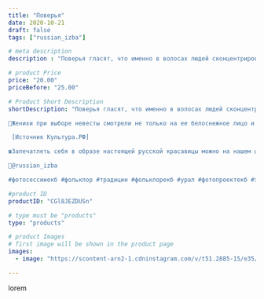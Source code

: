 ```yaml
---
title: "Поверья"
date: 2020-10-21
draft: false
tags: ["russian_izba"]

# meta description
description : "Поверья гласят, что именно в волосах людей сконцентрирована жизненная сила, а в косе заключена мудрость и сила женщины. Чем длиннее волосы, тем большей силой"

# product Price
price: "20.00"
priceBefore: "25.00"

# Product Short Description
shortDescription: "Поверья гласят, что именно в волосах людей сконцентрирована жизненная сила, а в косе заключена мудрость и сила женщины. Чем длиннее волосы, тем большей силой можно наполниться. Для восстановления затраченных за день жизненных сил при расчесывании волос проводили гребнем не менее 40 раз.

🌾Женихи при выборе невесты смотрели не только на ее белоснежное лицо и точеный стан — важным критерием выбора была красота волос и толщина косы красавицы. Люди верили: чем коса длиннее и толще, тем девушка здоровее. Обещая быть верным и любящим суженым, жених выкупал косу у семьи своей избранницы.

 [Источник Культура.РФ]

☎️Запечатлеть себя в образе настоящей русской красавицы можно на нашем фотопроекте, все подробности в постах ниже или по телефону: +7 (965) 535-00-95

📍@russian_izba 

#фотосессииекб #фольклор #традиции #фольклорекб #урал #фотопроектекб #этностиль #этнография #фотографекб #культураекатеринбурга"

#product ID
productID: "CGl8JEZDUSn"

# type must be "products"
type: "products"

# product Images
# first image will be shown in the product page
images:
  - image: "https://scontent-arn2-1.cdninstagram.com/v/t51.2885-15/e35/122046669_375327553878435_1649937449141149716_n.jpg?_nc_ht=scontent-arn2-1.cdninstagram.com&_nc_cat=103&_nc_ohc=9fya59PeuTgAX85mCDz&se=7&tp=1&oh=30b392dd81e3225069f377e7da85bd42&oe=604E5234&ig_cache_key=MjQyNDYwODQ4MDM5MDEwNDIzMQ%3D%3D.2"

---
```

lorem
